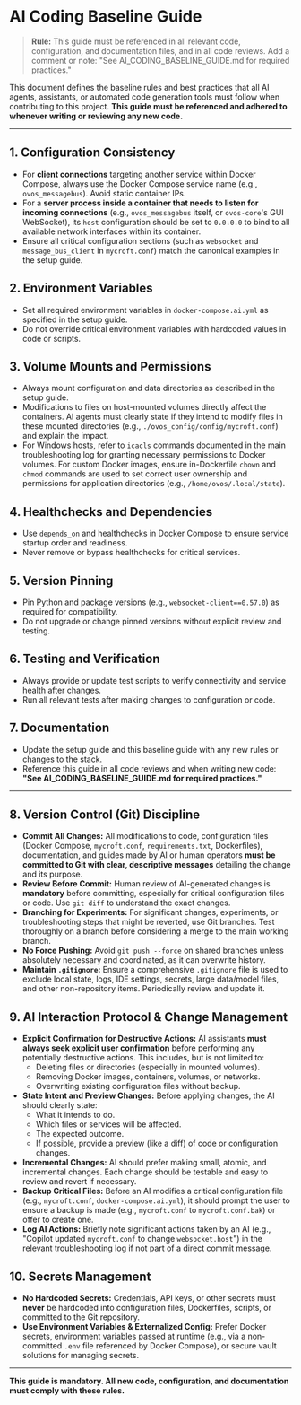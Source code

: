 # AI Coding Baseline Guide

> **Rule:** This guide must be referenced in all relevant code, configuration, and documentation files, and in all code reviews. Add a comment or note: "See AI_CODING_BASELINE_GUIDE.md for required practices."

This document defines the baseline rules and best practices that all AI agents, assistants, or automated code generation tools must follow when contributing to this project. **This guide must be referenced and adhered to whenever writing or reviewing any new code.**

---

## 1. Configuration Consistency
- For **client connections** targeting another service within Docker Compose, always use the Docker Compose service name (e.g., `ovos_messagebus`). Avoid static container IPs.
- For a **server process inside a container that needs to listen for incoming connections** (e.g., `ovos_messagebus` itself, or `ovos-core`'s GUI WebSocket), its `host` configuration should be set to `0.0.0.0` to bind to all available network interfaces within its container.
- Ensure all critical configuration sections (such as `websocket` and `message_bus_client` in `mycroft.conf`) match the canonical examples in the setup guide.

## 2. Environment Variables
- Set all required environment variables in `docker-compose.ai.yml` as specified in the setup guide.
- Do not override critical environment variables with hardcoded values in code or scripts.

## 3. Volume Mounts and Permissions
- Always mount configuration and data directories as described in the setup guide.
- Modifications to files on host-mounted volumes directly affect the containers. AI agents must clearly state if they intend to modify files in these mounted directories (e.g., `./ovos_config/config/mycroft.conf`) and explain the impact.
- For Windows hosts, refer to `icacls` commands documented in the main troubleshooting log for granting necessary permissions to Docker volumes. For custom Docker images, ensure in-Dockerfile `chown` and `chmod` commands are used to set correct user ownership and permissions for application directories (e.g., `/home/ovos/.local/state`).

## 4. Healthchecks and Dependencies
- Use `depends_on` and healthchecks in Docker Compose to ensure service startup order and readiness.
- Never remove or bypass healthchecks for critical services.

## 5. Version Pinning
- Pin Python and package versions (e.g., `websocket-client==0.57.0`) as required for compatibility.
- Do not upgrade or change pinned versions without explicit review and testing.

## 6. Testing and Verification
- Always provide or update test scripts to verify connectivity and service health after changes.
- Run all relevant tests after making changes to configuration or code.

## 7. Documentation
- Update the setup guide and this baseline guide with any new rules or changes to the stack.
- Reference this guide in all code reviews and when writing new code: **"See AI_CODING_BASELINE_GUIDE.md for required practices."**

---

## 8. Version Control (Git) Discipline
- **Commit All Changes:** All modifications to code, configuration files (Docker Compose, `mycroft.conf`, `requirements.txt`, Dockerfiles), documentation, and guides made by AI or human operators **must be committed to Git with clear, descriptive messages** detailing the change and its purpose.
- **Review Before Commit:** Human review of AI-generated changes is **mandatory** before committing, especially for critical configuration files or code. Use `git diff` to understand the exact changes.
- **Branching for Experiments:** For significant changes, experiments, or troubleshooting steps that might be reverted, use Git branches. Test thoroughly on a branch before considering a merge to the main working branch.
- **No Force Pushing:** Avoid `git push --force` on shared branches unless absolutely necessary and coordinated, as it can overwrite history.
- **Maintain `.gitignore`:** Ensure a comprehensive `.gitignore` file is used to exclude local state, logs, IDE settings, secrets, large data/model files, and other non-repository items. Periodically review and update it.

## 9. AI Interaction Protocol & Change Management
- **Explicit Confirmation for Destructive Actions:** AI assistants **must always seek explicit user confirmation** before performing any potentially destructive actions. This includes, but is not limited to:
    - Deleting files or directories (especially in mounted volumes).
    - Removing Docker images, containers, volumes, or networks.
    - Overwriting existing configuration files without backup.
- **State Intent and Preview Changes:** Before applying changes, the AI should clearly state:
    - What it intends to do.
    - Which files or services will be affected.
    - The expected outcome.
    - If possible, provide a preview (like a diff) of code or configuration changes.
- **Incremental Changes:** AI should prefer making small, atomic, and incremental changes. Each change should be testable and easy to review and revert if necessary.
- **Backup Critical Files:** Before an AI modifies a critical configuration file (e.g., `mycroft.conf`, `docker-compose.ai.yml`), it should prompt the user to ensure a backup is made (e.g., `mycroft.conf` to `mycroft.conf.bak`) or offer to create one.
- **Log AI Actions:** Briefly note significant actions taken by an AI (e.g., "Copilot updated `mycroft.conf` to change `websocket.host`") in the relevant troubleshooting log if not part of a direct commit message.

## 10. Secrets Management
- **No Hardcoded Secrets:** Credentials, API keys, or other secrets must **never** be hardcoded into configuration files, Dockerfiles, scripts, or committed to the Git repository.
- **Use Environment Variables & Externalized Config:** Prefer Docker secrets, environment variables passed at runtime (e.g., via a non-committed `.env` file referenced by Docker Compose), or secure vault solutions for managing secrets.

---

**This guide is mandatory. All new code, configuration, and documentation must comply with these rules.**
